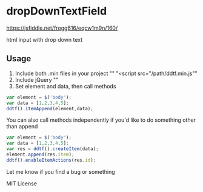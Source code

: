 # dropDownTextField
https://jsfiddle.net/frogg616/eqcw1m9n/160/

html input with drop down text


## Usage
1. Include both .min files in your project 
    "<link rel="stylesheet" type="text/css" href="/path/ddtf.min.css">"
    "<script src="/path/ddtf.min.js"</script>"
2. Include jQuery "<script src="https://ajax.googleapis.com/ajax/libs/jquery/3.3.1/jquery.min.js"></script>"
3. Set element and data, then call methods
```javascript
var element = $('body');
var data = [1,2,3,4,5];
ddtf().itemAppend(element,data);
```
    
You can also call methods independently if you'd like to do something other than append
```javascript
var element = $('body');
var data = [1,2,3,4,5];
var res = ddtf().createItem(data);
element.append(res.item);
ddtf().enableItemActions(res.id);
```



Let me know if you find a bug or something

MIT License
